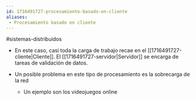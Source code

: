 ```yaml
---
id: 1716491727-procesamiento-basado-en-cliente
aliases:
 - Procesamiento basado en cliente
---
```


#sistemas-distribuidos 

- En este caso, casi toda la carga de trabajo recae en el [[1716491727-cliente|Cliente]]. El [[1716491727-servidor|Servidor]]  se encarga de tareas de validación de datos.
- Un posible problema en este tipo de procesamiento es la sobrecarga de la red

	- Un ejemplo son los videojuegos online